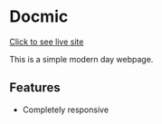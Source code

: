 # Docmic

 [Click to see live site](https://rad-axolotl-a7159e.netlify.app/)

 This is a simple modern day webpage.

## Features

- Completely responsive

